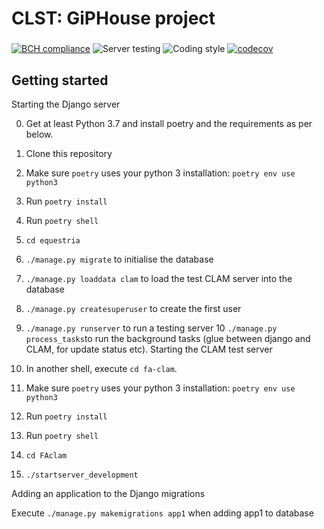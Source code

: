 # CLST: GiPHouse project
### 

[![BCH compliance](https://bettercodehub.com/edge/badge/GipHouse/CLST-2020?branch=master&token=49ec5b1fd248e296877a63e1b775cd5c828877fe)](https://bettercodehub.com/)
![Server testing](https://github.com/GipHouse/CLST-2020/workflows/Server%20testing/badge.svg)
![Coding style](https://github.com/GipHouse/CLST-2020/workflows/Coding%20style/badge.svg?branch=master)
[![codecov](https://codecov.io/gh/GipHouse/CLST-2020/branch/master/graph/badge.svg?token=97JZOEZOAS)](https://codecov.io/gh/GipHouse/CLST-2020)


Getting started
---------------

Starting the Django server

0. Get at least Python 3.7 and install poetry and the requirements as per below.
1. Clone this repository
2. Make sure `poetry` uses your python 3 installation: `poetry env use python3`
3. Run `poetry install`
4. Run `poetry shell`
5. `cd equestria`
6. `./manage.py migrate` to initialise the database
7. `./manage.py loaddata clam` to load the test CLAM server into the database
8. `./manage.py createsuperuser` to create the first user
9. `./manage.py runserver` to run a testing server
10 `./manage.py process_tasks`to run the background tasks (glue between django and CLAM, for update status etc).
Starting the CLAM test server

1. In another shell, execute `cd fa-clam`.
2. Make sure `poetry` uses your python 3 installation: `poetry env use python3`
3. Run `poetry install`
4. Run `poetry shell`
5. `cd FAclam`
6. `./startserver_development`

Adding an application to the Django migrations

Execute `./manage.py makemigrations app1` when adding app1 to database
